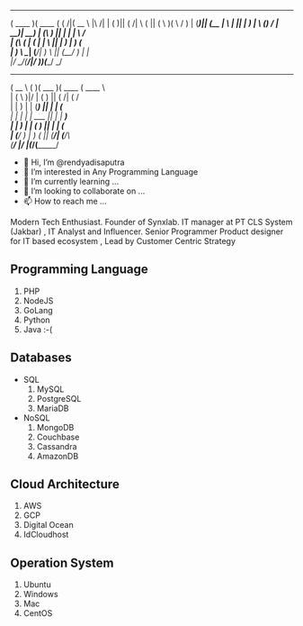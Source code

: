  _______  _______  _        ______           
(  ____ )(  ____ \( (    /|(  __  \ |\     /|
| (    )|| (    \/|  \  ( || (  \  )( \   / )
| (____)|| (__    |   \ | || |   ) | \ (_) / 
|     __)|  __)   | (\ \) || |   | |  \   /  
| (\ (   | (      | | \   || |   ) |   ) (   
| ) \ \__| (____/\| )  \  || (__/  )   | |   
|/   \__/(_______/|/    )_)(______/    \_/   
                                             
 ______   _  _______  _______  _______       
(  __  \ ( )(  ___  )(  ____ \(  ____ \      
| (  \  )|/ | (   ) || (    \/| (    \/      
| |   ) |   | (___) || |      | (__          
| |   | |   |  ___  || |      |  __)         
| |   ) |   | (   ) || |      | (            
| (__/  )   | )   ( || (____/\| (____/\      
(______/    |/     \|(_______/(_______/      
                                             



- 👋 Hi, I’m @rendyadisaputra
- 👀 I’m interested in Any Programming Language
- 🌱 I’m currently learning ...
- 💞️ I’m looking to collaborate on ...
- 📫 How to reach me ...

Modern Tech Enthusiast. 
Founder of Synxlab. 
IT manager at PT CLS System (Jakbar) , 
IT Analyst and Influencer. 
Senior Programmer
Product designer for IT based ecosystem , 
Lead by Customer Centric Strategy

## Programming Language
1. PHP
2. NodeJS
3. GoLang
4. Python
5. Java :-(

## Databases
- SQL
  1. MySQL
  2. PostgreSQL
  3. MariaDB
- NoSQL
  1. MongoDB
  2. Couchbase
  3. Cassandra
  4. AmazonDB 

## Cloud Architecture
1. AWS
2. GCP
3. Digital Ocean
4. IdCloudhost

## Operation System
1. Ubuntu
2. Windows
3. Mac
4. CentOS


